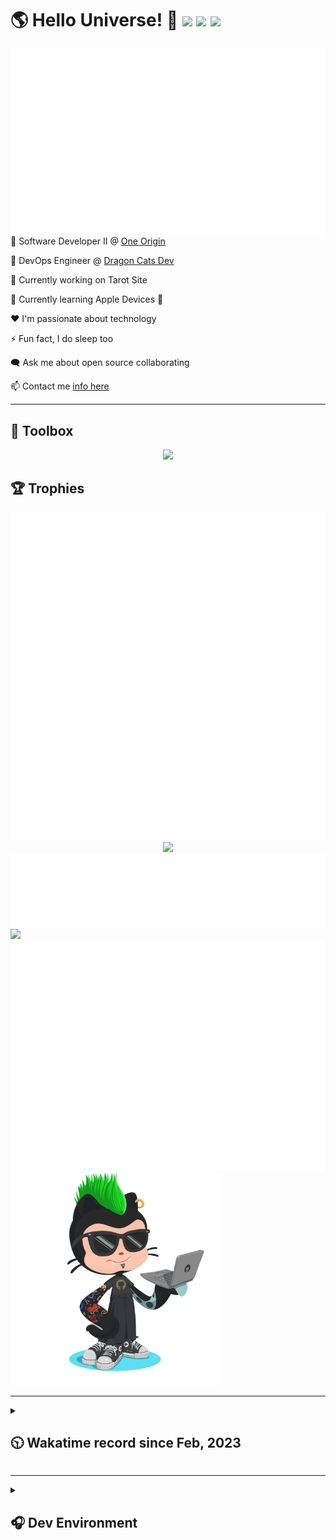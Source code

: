 <h1>🌎 Hello Universe! 👋
<img src='https://wakatime.com/badge/user/a61fe4dd-5464-48ee-825a-134d74f90884.svg?style=flat-square'>
<img src='https://api.visitorbadge.io/api/visitors?path=https%3A%2F%2Fgithub.com%2Fjmclain-origin&countColor=&style=flat-square' height='22'>
<img src='https://img.shields.io/github/followers/jmclain-origin?label=Followers&style=flat-square' height='22'>
</h1>

<img align='right' src='./assets/metrics.base.svg'>

💼 Software Developer II @ [One Origin](https://oneorigin.us/)

<!-- 💼 Engineer Consultant @ [Banyan Labs](https://banyanlabs.io/) -->

💼 DevOps Engineer @ [Dragon Cats Dev](https://DragonCats.dev/ "visit")

🔭 Currently working on Tarot Site

🌱 Currently learning Apple Devices 🤢

❤️ I'm passionate about technology

⚡ Fun fact, I do sleep too

🗨️ Ask me about open source collaborating

📫 Contact me [info here](https://www.joshmclain.com/#contact)

---

## 🧰 Toolbox

<p align="center">
  <a href="https://skillicons.dev">
    <img src="https://skillicons.dev/icons?i=md,html,css,js,regex,sass,tailwind,ts,react,styledcomponents,redux,next,gatsby,remix,vue,nuxt,nodejs,express,mongodb,jest,webpack,vite,rollup,docker,nginx,aws,heroku,vercel,netlify,linux,bash,powershell,vim,git,githubactions,github,gitlab,vscode,idea,maven,gradle,java,spring&theme=dark" />
  </a>
</p>

## 🏆 Trophies

<div align='center'>
<img src='./assets/metrics.plugin.achievements.compact.svg'>
<img src='./assets/metrics.plugin.habits.charts.svg'>
<img src='https://github-profile-trophy.vercel.app/?username=jmclain-origin&theme=darkhub&no-frame=true&margin-w=10'>
</div>

<div align=''>
<img src='./assets/metrics.plugin.habits.facts.svg'>
<img src='https://streak-stats.demolab.com?user=jmclain-origin&theme=dark' width='340'>
<div>
</div>

<img src='./assets/metrics.plugin.wakatime.svg'>
<img src='./assets/octocat.png' width='340'>
<!-- <img src='./assets/metrics.plugin.code.svg'> -->
</div>

---

<details>
<summary>

## 🕥 Wakatime record since Feb, 2023

</summary>

<!--START_SECTION:waka-->
![Code Time](http://img.shields.io/badge/Code%20Time-1%2C599%20hrs%2022%20mins-blue)

![Profile Views](http://img.shields.io/badge/Profile%20Views-0-blue)

**🐱 My GitHub Data** 

> 📦 143.0 kB Used in GitHub's Storage 
 > 
> 🚫 Not Opted to Hire
 > 
> 📜 29 Public Repositories 
 > 
> 🔑 30 Private Repositories 
 > 
**I'm an Early 🐤** 

```text
🌞 Morning                5157 commits        ██████░░░░░░░░░░░░░░░░░░░   23.33 % 
🌆 Daytime                7866 commits        █████████░░░░░░░░░░░░░░░░   35.59 % 
🌃 Evening                5311 commits        ██████░░░░░░░░░░░░░░░░░░░   24.03 % 
🌙 Night                  3769 commits        ████░░░░░░░░░░░░░░░░░░░░░   17.05 % 
```
📅 **I'm Most Productive on Monday** 

```text
Monday                   5046 commits        ██████░░░░░░░░░░░░░░░░░░░   22.83 % 
Tuesday                  3982 commits        █████░░░░░░░░░░░░░░░░░░░░   18.02 % 
Wednesday                3780 commits        ████░░░░░░░░░░░░░░░░░░░░░   17.10 % 
Thursday                 3553 commits        ████░░░░░░░░░░░░░░░░░░░░░   16.07 % 
Friday                   2392 commits        ███░░░░░░░░░░░░░░░░░░░░░░   10.82 % 
Saturday                 1636 commits        ██░░░░░░░░░░░░░░░░░░░░░░░   07.40 % 
Sunday                   1714 commits        ██░░░░░░░░░░░░░░░░░░░░░░░   07.75 % 
```


📊 **This Week I Spent My Time On** 

```text
🕑︎ Time Zone: America/Phoenix

💬 Programming Languages: 
Other                    25 hrs 3 mins       ██████████████████░░░░░░░   72.47 % 
JavaScript               3 hrs 50 mins       ███░░░░░░░░░░░░░░░░░░░░░░   11.09 % 
Vue.js                   2 hrs 18 mins       ██░░░░░░░░░░░░░░░░░░░░░░░   06.66 % 
YAML                     1 hr 18 mins        █░░░░░░░░░░░░░░░░░░░░░░░░   03.76 % 
Bash                     39 mins             ░░░░░░░░░░░░░░░░░░░░░░░░░   01.92 % 

🔥 Editors: 
Chrome                   24 hrs 44 mins      ██████████████████░░░░░░░   71.55 % 
VS Code                  9 hrs 50 mins       ███████░░░░░░░░░░░░░░░░░░   28.45 % 

💻 Operating System: 
Mac                      34 hrs 35 mins      █████████████████████████   100.00 % 
```

**I Mostly Code in JavaScript** 

```text
TypeScript               19 repos            █████████░░░░░░░░░░░░░░░░   35.19 % 
CSS                      4 repos             ██░░░░░░░░░░░░░░░░░░░░░░░   07.41 % 
Vue                      3 repos             █░░░░░░░░░░░░░░░░░░░░░░░░   05.56 % 
Shell                    1 repo              ░░░░░░░░░░░░░░░░░░░░░░░░░   01.85 % 
Dockerfile               1 repo              ░░░░░░░░░░░░░░░░░░░░░░░░░   01.85 % 
```




 Last Updated on 09/06/2024 18:38:14 UTC
<!--END_SECTION:waka-->

</details>

---

<details>
<summary>

## 🎧 Dev Environment

</summary>

> ### _I'm not a player 🐱 I just code a lot..._

<div align='center'>
<img src='https://spotify-github-profile.vercel.app/api/view?uid=31knnovcfatt7mqmu6yaa5htulxi&cover_image=true&theme=default&show_offline=false&background_color=121212' width='420'>
<img src='https://spotify-recently-played-readme.vercel.app/api?user=31knnovcfatt7mqmu6yaa5htulxi&width=400&count=10'>
</div>
</details>

<!-- ## Memes

who doesn't love memes?

![obi one](./assets/unfilimar_obi.jpg) -->

<!-- <div align='center'>
<img src='https://www.data-card-for-spotify.com/api/card?user_id=31knnovcfatt7mqmu6yaa5htulxi&hide_playing=1&hide_recents=1&limit=10&custom_title=jmclain-origin%20Spotify%20Data'>
</div> -->

